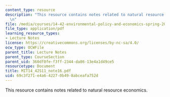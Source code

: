 ```yaml
---
content_type: resource
description: "This resource contains notes related to natural resource economics.\r\
  \n"
file: /media/courses/14-42-environmental-policy-and-economics-spring-2011/69c3f271e4a642270b498abceafa752d_MIT14_42S11_note16.pdf
file_type: application/pdf
learning_resource_types:
- Lecture Notes
license: https://creativecommons.org/licenses/by-nc-sa/4.0/
ocw_type: OCWFile
parent_title: Lecture Notes
parent_type: CourseSection
parent_uid: 360df0fe-f3ff-2344-da86-13e4a1d49ce5
resourcetype: Document
title: MIT14_42S11_note16.pdf
uid: 69c3f271-e4a6-4227-0b49-8abceafa752d
---
```

This resource contains notes related to natural resource economics.
